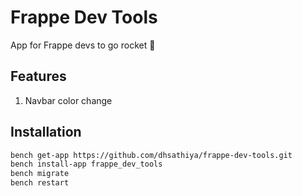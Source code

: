 # Frappe Dev Tools

App for Frappe devs to go rocket 🚀

## Features

1. Navbar color change

## Installation

```bash
bench get-app https://github.com/dhsathiya/frappe-dev-tools.git
bench install-app frappe_dev_tools
bench migrate
bench restart
```
